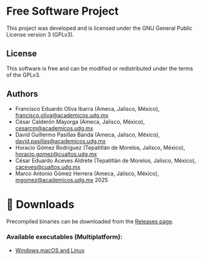 # Free Software Project

This project was developed and is licensed under the GNU General Public License version 3 (GPLv3).

## License
This software is free and can be modified or redistributed under the terms of the GPLv3.

## Authors
 * Francisco Eduardo Oliva Ibarra (Ameca, Jalisco, México), francisco.oliva@academicos.udg.mx
 * César Calderón Mayorga (Ameca, Jalisco, México), cesarcm@academicos.udg.mx
 * David Guillermo Pasillas Banda (Ameca, Jalisco, México), david.pasillas@academicos.udg.mx
 * Horacio Gómez Rodríguez (Tepatitlán de Morelos, Jalisco, México), horacio.gomez@cualtos.udg.mx
 * César Eduardo Aceves Aldrete (Tepatitlán de Morelos, Jalisco, México), caceves@cualtos.udg.mx
 * Marco Antonio Gómez Herrera (Ameca, Jalisco, México), mgomez@academicos.udg.mx 
2025

# 🚀 Downloads
Precompiled binaries can be downloaded from the [Releases page](https://github.com/FranciscoOliva/SIMMADLL/tree/main/releases).

### Available executables (Multiplatform):
- [Windows,macOS and Linux](https://github.com/FranciscoOliva/SIMMADLL/tree/main/releases/v1.0.0/SIMMADLL.jar)
